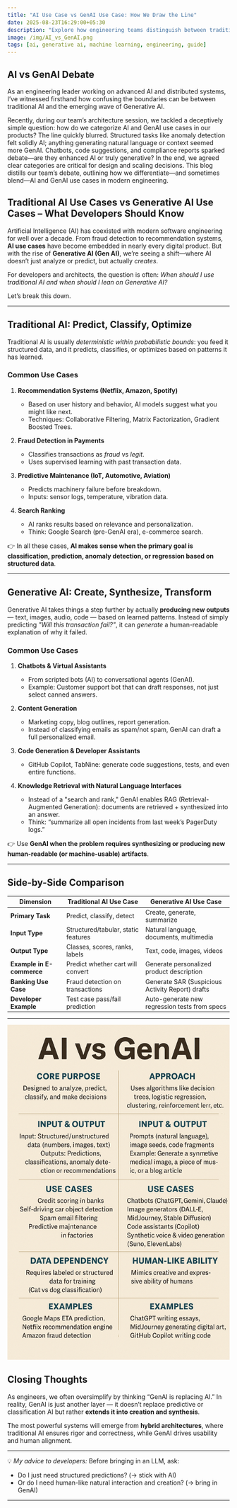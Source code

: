 ```yaml
---
title: "AI Use Case vs GenAI Use Case: How We Draw the Line"
date: 2025-08-23T16:29:00+05:30
description: "Explore how engineering teams distinguish between traditional AI use cases and the emerging wave of Generative AI use cases, with real-world examples and practical categorization tips from hands-on system design debates."
image: /img/AI_vs_GenAI.png
tags: [ai, generative ai, machine learning, engineering, guide]
---
```


## AI vs GenAI Debate

As an engineering leader working on advanced AI and distributed systems, I’ve witnessed firsthand how confusing the boundaries can be between traditional AI and the emerging wave of Generative AI.

Recently, during our team’s architecture session, we tackled a deceptively simple question: how do we categorize AI and GenAI use cases in our products? The line quickly blurred. Structured tasks like anomaly detection felt solidly AI; anything generating natural language or context seemed more GenAI. Chatbots, code suggestions, and compliance reports sparked debate—are they enhanced AI or truly generative?
In the end, we agreed clear categories are critical for design and scaling decisions. This blog distills our team’s debate, outlining how we differentiate—and sometimes blend—AI and GenAI use cases in modern engineering.

## Traditional AI Use Cases vs Generative AI Use Cases – What Developers Should Know

Artificial Intelligence (AI) has coexisted with modern software engineering for well over a decade. From fraud detection to recommendation systems, **AI use cases** have become embedded in nearly every digital product. But with the rise of **Generative AI (Gen AI)**, we’re seeing a shift—where AI doesn’t just analyze or predict, but actually *creates*.  

For developers and architects, the question is often: *When should I use traditional AI and when should I lean on Generative AI?*  

Let’s break this down.  

***

## Traditional AI: Predict, Classify, Optimize  
Traditional AI is usually *deterministic within probabilistic bounds*: you feed it structured data, and it predicts, classifies, or optimizes based on patterns it has learned.  

### Common Use Cases
1. **Recommendation Systems (Netflix, Amazon, Spotify)**  
   - Based on user history and behavior, AI models suggest what you might like next.  
   - Techniques: Collaborative Filtering, Matrix Factorization, Gradient Boosted Trees.  

2. **Fraud Detection in Payments**  
   - Classifies transactions as *fraud* vs *legit*.  
   - Uses supervised learning with past transaction data.  

3. **Predictive Maintenance (IoT, Automotive, Aviation)**  
   - Predicts machinery failure before breakdown.  
   - Inputs: sensor logs, temperature, vibration data.  

4. **Search Ranking**  
   - AI ranks results based on relevance and personalization.  
   - Think: Google Search (pre-GenAI era), e-commerce search.  

👉 In all these cases, **AI makes sense when the primary goal is classification, prediction, anomaly detection, or regression based on structured data**.  

***

## Generative AI: Create, Synthesize, Transform  
Generative AI takes things a step further by actually **producing new outputs** — text, images, audio, code — based on learned patterns. Instead of simply predicting *"Will this transaction fail?"*, it can *generate* a human-readable explanation of why it failed.  

### Common Use Cases
1. **Chatbots & Virtual Assistants**  
   - From scripted bots (AI) to conversational agents (GenAI).  
   - Example: Customer support bot that can draft responses, not just select canned answers.  

2. **Content Generation**  
   - Marketing copy, blog outlines, report generation.  
   - Instead of classifying emails as spam/not spam, GenAI can draft a full personalized email.  

3. **Code Generation & Developer Assistants**  
   - GitHub Copilot, TabNine: generate code suggestions, tests, and even entire functions.  

4. **Knowledge Retrieval with Natural Language Interfaces**  
   - Instead of a "search and rank," GenAI enables RAG (Retrieval-Augmented Generation): documents are retrieved + synthesized into an answer.  
   - Think: “summarize all open incidents from last week’s PagerDuty logs.”  

👉 Use **GenAI when the problem requires synthesizing or producing new human-readable (or machine-usable) artifacts**.  

***

## Side-by-Side Comparison  

| Dimension              | Traditional AI Use Case               | Generative AI Use Case |
|-------------------------|----------------------------------------|-------------------------|
| **Primary Task**       | Predict, classify, detect             | Create, generate, summarize |
| **Input Type**         | Structured/tabular, static features   | Natural language, documents, multimedia |
| **Output Type**        | Classes, scores, ranks, labels        | Text, code, images, videos |
| **Example in E-commerce** | Predict whether cart will convert     | Generate personalized product description |
| **Banking Use Case**   | Fraud detection on transactions       | Generate SAR (Suspicious Activity Report) drafts |
| **Developer Example**  | Test case pass/fail prediction        | Auto-generate new regression tests from specs |

***

![AI vs Gen-AI Use Case](../../../../../static/img/AI_vs_GenAI_Use_case.png "AI vs Gen-AI Use Case & Purpose")

## 
## Closing Thoughts  
As engineers, we often oversimplify by thinking “GenAI is replacing AI.” In reality, GenAI is just another layer — it doesn’t replace predictive or classification AI but rather **extends it into creation and synthesis**.  

The most powerful systems will emerge from **hybrid architectures**, where traditional AI ensures rigor and correctness, while GenAI drives usability and human alignment.  

***

💡 *My advice to developers:* Before bringing in an LLM, ask:  
- Do I just need structured predictions? (→ stick with AI)  
- Or do I need human-like natural interaction and creation? (→ bring in GenAI)  

***